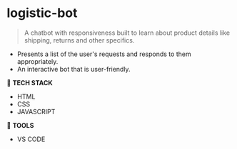 # logistic-bot
> A chatbot with responsiveness built to learn about product details like shipping, returns and other specifics. 
* Presents a list of the user's requests and responds to them appropriately.  
* An interactive bot that is user-friendly.



:round_pushpin: **TECH STACK**    
* HTML
* CSS
* JAVASCRIPT


:mag_right: **TOOLS**     
* VS CODE

